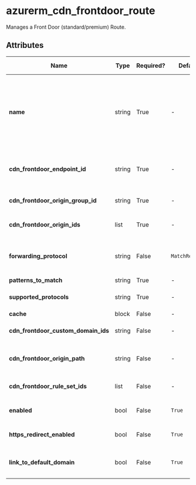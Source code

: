# azurerm_cdn_frontdoor_route

Manages a Front Door (standard/premium) Route.

## Attributes

| Name | Type | Required? | Default  | possible values | Description |
| ---- | ---- | --------- | -------- | ----------- | ----------- |
| **name** | string | True | -  |  -  | The name which should be used for this Front Door Route. Valid values must begin with a letter or number, end with a letter or number and may only contain letters, numbers and hyphens with a maximum length of 90 characters. Changing this forces a new Front Door Route to be created. | 
| **cdn_frontdoor_endpoint_id** | string | True | -  |  -  | The resource ID of the Front Door Endpoint where this Front Door Route should exist. Changing this forces a new Front Door Route to be created. | 
| **cdn_frontdoor_origin_group_id** | string | True | -  |  -  | The resource ID of the Front Door Origin Group where this Front Door Route should be created. | 
| **cdn_frontdoor_origin_ids** | list | True | -  |  -  | One or more Front Door Origin resource IDs that this Front Door Route will link to. | 
| **forwarding_protocol** | string | False | `MatchRequest`  |  `HttpOnly`, `HttpsOnly`, `MatchRequest`  | The Protocol that will be use when forwarding traffic to backends. Possible values are `HttpOnly`, `HttpsOnly` or `MatchRequest`. Defaults to `MatchRequest`. | 
| **patterns_to_match** | string | True | -  |  -  | The route patterns of the rule. | 
| **supported_protocols** | string | True | -  |  `Http`, `Https`  | One or more Protocols supported by this Front Door Route. Possible values are `Http` or `Https`. | 
| **cache** | block | False | -  |  -  | A `cache` block. | 
| **cdn_frontdoor_custom_domain_ids** | string | False | -  |  -  | The IDs of the Front Door Custom Domains which are associated with this Front Door Route. | 
| **cdn_frontdoor_origin_path** | string | False | -  |  -  | A directory path on the Front Door Origin that can be used to retrieve content (e.g. `contoso.cloudapp.net/originpath`). | 
| **cdn_frontdoor_rule_set_ids** | list | False | -  |  -  | A list of the Front Door Rule Set IDs which should be assigned to this Front Door Route. | 
| **enabled** | bool | False | `True`  |  `true`, `false`  | Is this Front Door Route enabled? Possible values are `true` or `false`. Defaults to `true`. | 
| **https_redirect_enabled** | bool | False | `True`  |  `true`, `false`  | Automatically redirect HTTP traffic to HTTPS traffic? Possible values are `true` or `false`. Defaults to `true`. | 
| **link_to_default_domain** | bool | False | `True`  |  `true`, `false`  | Should this Front Door Route be linked to the default endpoint? Possible values include `true` or `false`. Defaults to `true`. | 

